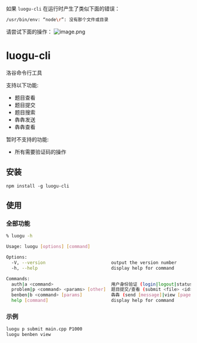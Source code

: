 如果 `luogu-cli` 在运行时产生了类似下面的错误：
```sh
/usr/bin/env: “node\r”: 没有那个文件或目录
```
请尝试下面的操作：
![image.png](https://i.loli.net/2021/02/27/odWZ5B8GsKLi91A.png)

# luogu-cli
洛谷命令行工具

支持以下功能:
- 题目查看
- 题目提交
- 题目搜索
- 犇犇发送
- 犇犇查看

暂时不支持的功能:
- 所有需要验证码的操作

## 安装

`npm install -g luogu-cli`

## 使用

### 全部功能

```sh
% luogu -h

Usage: luogu [options] [command]

Options:
  -V, --version                         output the version number
  -h, --help                            display help for command

Commands:
  auth|a <command>                      用户身份验证 (login|logout|status)
  problem|p <command> <params> [other]  题目提交/查看 (submit <file> <id>|view <id>|search <keyword>)
  benben|b <command> [params]           犇犇 (send [message]|view [page])
  help [command]                        display help for command             display help for command
```

### 示例
```sh
luogu p submit main.cpp P1000
luogu benben view
```
